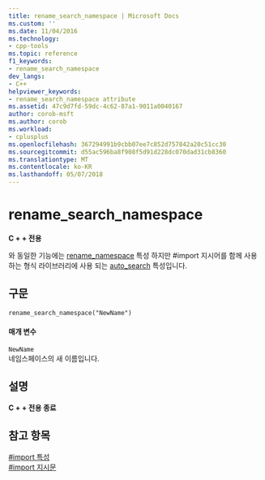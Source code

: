 ```yaml
---
title: rename_search_namespace | Microsoft Docs
ms.custom: ''
ms.date: 11/04/2016
ms.technology:
- cpp-tools
ms.topic: reference
f1_keywords:
- rename_search_namespace
dev_langs:
- C++
helpviewer_keywords:
- rename_search_namespace attribute
ms.assetid: 47c9d7fd-59dc-4c62-87a1-9011a0040167
author: corob-msft
ms.author: corob
ms.workload:
- cplusplus
ms.openlocfilehash: 367294991b9cbb07ee7c852d757842a20c51cc30
ms.sourcegitcommit: d55ac596ba8f908f5d91d228dc070dad31cb8360
ms.translationtype: MT
ms.contentlocale: ko-KR
ms.lasthandoff: 05/07/2018
---
```

# <a name="renamesearchnamespace"></a>rename_search_namespace
**C + + 전용**  
  
 와 동일한 기능에는 [rename_namespace](../preprocessor/rename-namespace.md) 특성 하지만 #import 지시어를 함께 사용 하는 형식 라이브러리에 사용 되는 [auto_search](../preprocessor/auto-search.md) 특성입니다.  
  
## <a name="syntax"></a>구문  
  
```  
rename_search_namespace("NewName")  
```  
  
#### <a name="parameters"></a>매개 변수  
 `NewName`  
 네임스페이스의 새 이름입니다.  
  
## <a name="remarks"></a>설명  
 **C + + 전용 종료**  
  
## <a name="see-also"></a>참고 항목  
 [#import 특성](../preprocessor/hash-import-attributes-cpp.md)   
 [#import 지시문](../preprocessor/hash-import-directive-cpp.md)